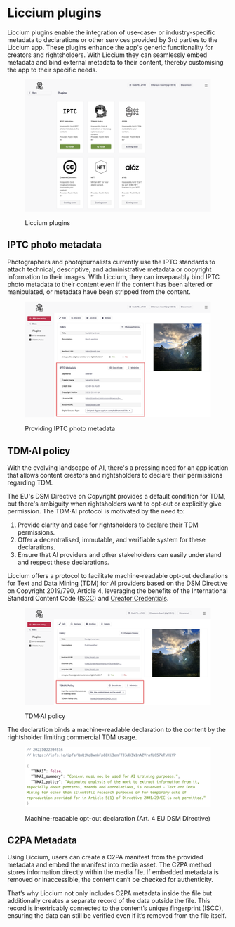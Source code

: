 # Liccium plugins

Liccium plugins enable the integration of use-case- or industry-specific metadata to declarations or other services provided by 3rd parties to the Liccium app. These plugins enhance the app's generic functionality for creators and rightsholders. With Liccium they can seamlessly embed metadata and bind external metadata to their content, thereby customising the app to their specific needs.

<figure><img src="../.gitbook/assets/Plugins@2x.png" alt="" width="563"><figcaption><p>Liccium plugins</p></figcaption></figure>

## IPTC photo metadata

Photographers and photojournalists currently use the IPTC standards to attach technical, descriptive, and administrative metadata or copyright information to their images. With Liccium, they can inseparably bind IPTC photo metadata to their content even if the content has been altered or manipulated, or metadata have been stripped from the content.

<figure><img src="../.gitbook/assets/IPTC@2x.png" alt="" width="563"><figcaption><p>Providing IPTC photo metadata</p></figcaption></figure>

## TDM·AI policy

With the evolving landscape of AI, there's a pressing need for an application that allows content creators and rightsholders to declare their permissions regarding TDM.&#x20;

The EU's DSM Directive on Copyright provides a default condition for TDM, but there's ambiguity when rightsholders want to opt-out or explicitly give permission. The TDM·AI protocol is motivated by the need to:

1. Provide clarity and ease for rightsholders to declare their TDM permissions.
2. Offer a decentralised, immutable, and verifiable system for these declarations.
3. Ensure that AI providers and other stakeholders can easily understand and respect these declarations.

Liccium offers a protocol to facilitate machine-readable opt-out declarations for Text and Data Mining (TDM) for AI providers based on the DSM Directive on Copyright 2019/790, Article 4, leveraging the benefits of the International Standard Content Code ([ISCC](https://iscc.codes)) and [Creator Credentials](https://docs.creatorcredentials.com/).

<figure><img src="../.gitbook/assets/TDMAI@2x.png" alt="" width="563"><figcaption><p>TDM·AI policy</p></figcaption></figure>

The declaration binds a machine-readable declaration to the content by the rightsholder limiting commercial TDM usage.

<figure><img src="../.gitbook/assets/TDMAI false@2x.png" alt="" width="563"><figcaption><p>Machine-readable opt-out declaration (Art. 4 EU DSM Directive)</p></figcaption></figure>

## C2PA Metadata

Using Liccium, users can create a C2PA manifest from the provided metadata and embed the manifest into media asset. The C2PA method stores information directly within the media file. If embedded metadata is removed or inaccessible, the content can’t be checked for authenticity.&#x20;

That’s why Liccium not only includes C2PA metadata inside the file but additionally creates a separate record of the data outside the file. This record is inextricably connected to the content’s unique fingerprint (ISCC), ensuring the data can still be verified even if it’s removed from the file itself.
